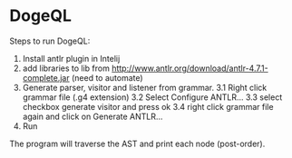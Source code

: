 # DogeQL

Steps to run DogeQL:
1. Install antlr plugin in Intelij
2. add libraries to lib from http://www.antlr.org/download/antlr-4.7.1-complete.jar (need to automate)
3. Generate parser, visitor and listener from grammar.
3.1 Right click grammar file (.g4 extension) 
3.2 Select Configure ANTLR...
3.3 select checkbox generate visitor and press ok
3.4 right click grammar file again and click on Generate ANTLR...
4. Run

The program will traverse the AST and print each node (post-order).
